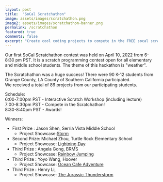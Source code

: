 ```yaml
---
layout: post
title:  "SoCal Scratchathon"
image: assets/images/scratchathon.png
image2: assets/images/scratchathon-banner.png
permalink: /scratchathon
featured: true
comments: false
excerpt: "Create cool coding projects to compete in the FREE socal scratchathon!"
---
```


Our first SoCal Scratchathon contest was held on April 10, 2022 from 6-8:30 pm PST. 
It is a scratch programming contest open for all elementary and middle school students. 
The theme of this hackathon is "weather".  

The Scratchathon was a huge success! 
There were 90 K-12 students from Orange County, LA County of Southern California participated.  
We received a total of 86 projects from our participating students. 

Schedule:  
6:00-7:00pm PST - Interactive Scratch Workshop (including lecture)   
7:00-8:30pm PST - Compete in the Scratchathon!  
8:30-8:40pm PST - Awards!  

Winners:

- First Prize : Jason Shen,  Serria Vista Middle School 
   - Project Showcase:[Storm](https://scratch.mit.edu/projects/674225131)
- Second Prize: Michael Zhou, Turtle Rock Elementary School 
   - Project Showcase: [Lightning Day](https://scratch.mit.edu/projects/674233224/)
- Third Prize : Angela Gong,  BRMS 
  - Project Showcase: [Rainbow Jumping](https://scratch.mit.edu/projects/674227001)
- Third Prize : Yoyo Wang,  Hoover 
  - Project Showcase: [Ocean Cafe Adventure](https://scratch.mit.edu/projects/638823463/)
- Third Prize : Henry Li,    
  - Project Showcase: [The Jurassic Thunderstorm](https://scratch.mit.edu/projects/674227112/)



